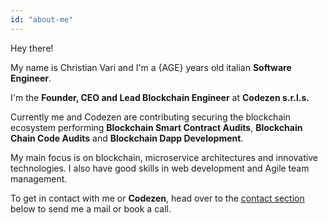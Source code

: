 ```yaml
---
id: "about-me"
---
```


Hey there!

My name is Christian Vari and I'm a {AGE} years old italian **Software Engineer**.

I'm the **Founder, CEO and Lead Blockchain Engineer** at **Codezen s.r.l.s.**

Currently me and Codezen are contributing securing the blockchain ecosystem performing **Blockchain Smart Contract Audits**, **Blockchain Chain Code Audits** and **Blockchain Dapp Development**.

My main focus is on blockchain, microservice architectures and innovative technologies.
I also have good skills in web development and Agile team management.

To get in contact with me or **Codezen**, head over to the <u>[contact section](#contact)</u> below to send me a mail or book a call.

